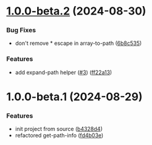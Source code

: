 # [1.0.0-beta.2](https://github.com/tada5hi/pathtrace/compare/v1.0.0-beta.1...v1.0.0-beta.2) (2024-08-30)


### Bug Fixes

* don't remove * escape in array-to-path ([6b8c535](https://github.com/tada5hi/pathtrace/commit/6b8c535f3266c89c004e83be9a1398b40ab343f9))


### Features

* add expand-path helper ([#3](https://github.com/tada5hi/pathtrace/issues/3)) ([ff22a13](https://github.com/tada5hi/pathtrace/commit/ff22a13ee78d7248b5d80f36bf074d82dfae89b9))

# 1.0.0-beta.1 (2024-08-29)


### Features

* init project from source ([b4328d4](https://github.com/tada5hi/pathtrace/commit/b4328d486abc91330f3da55ba3ff21669da11e46))
* refactored get-path-info ([fd4b03e](https://github.com/tada5hi/pathtrace/commit/fd4b03e40e58faf3623a690e80cc278659f058a7))
